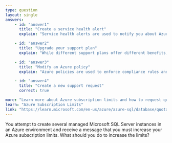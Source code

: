 ```yaml
---
type: question
layout: single
answers:
    - id: "answer1"
      title: "Create a service health alert"
      explain: "Service health alerts are used to notify you about Azure service issues and planned maintenance, not for requesting quota increases."

    - id: "answer2"
      title: "Upgrade your support plan"
      explain: "While different support plans offer different benefits, upgrading your support plan is not necessary to request a quota increase. Support incidents for Azure quota increases are free of charge."

    - id: "answer3"
      title: "Modify an Azure policy"
      explain: "Azure policies are used to enforce compliance rules and resource standards, not for managing subscription limits or quotas."

    - id: "answer4"
      title: "Create a new support request"
      correct: true

more: "Learn more about Azure subscription limits and how to request quota increases."
learn: "Azure Subscription Limits"
link: "https://learn.microsoft.com/en-us/azure/azure-sql/database/quota-increase-request"
---
```


You attempt to create several managed Microsoft SQL Server instances in an Azure environment and receive a message that you must increase your Azure subscription limits.
What should you do to increase the limits?
